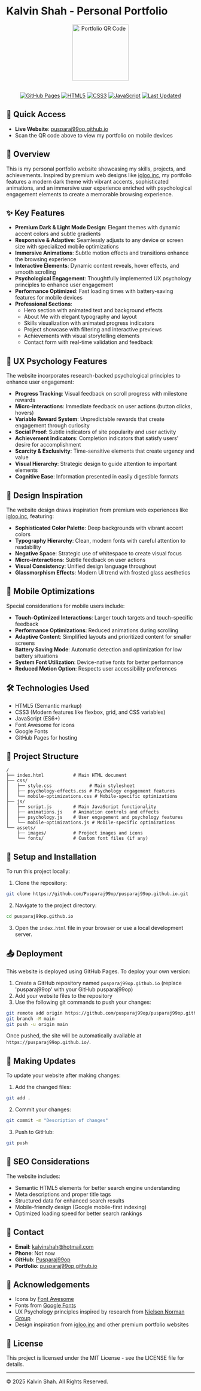# Kalvin Shah - Personal Portfolio

<div align="center">
  <img src="https://api.qrserver.com/v1/create-qr-code/?size=150x150&data=https://pusparaj99op.github.io/" alt="Portfolio QR Code" width="150" height="150" />
  <br><br>
  
  [![GitHub Pages](https://img.shields.io/badge/GitHub%20Pages-Deployed-blue?style=for-the-badge&logo=github)](https://pusparaj99op.github.io/)
  [![HTML5](https://img.shields.io/badge/HTML5-E34F26?style=for-the-badge&logo=html5&logoColor=white)](https://developer.mozilla.org/en-US/docs/Web/Guide/HTML/HTML5)
  [![CSS3](https://img.shields.io/badge/CSS3-1572B6?style=for-the-badge&logo=css3&logoColor=white)](https://developer.mozilla.org/en-US/docs/Web/CSS)
  [![JavaScript](https://img.shields.io/badge/JavaScript-F7DF1E?style=for-the-badge&logo=javascript&logoColor=black)](https://developer.mozilla.org/en-US/docs/Web/JavaScript)
  [![Last Updated](https://img.shields.io/badge/Last%20Updated-April%202025-success?style=for-the-badge)](https://pusparaj99op.github.io/)
</div>

## 🔗 Quick Access
- **Live Website**: [pusparaj99op.github.io](https://pusparaj99op.github.io/)
- Scan the QR code above to view my portfolio on mobile devices

## 🚀 Overview
This is my personal portfolio website showcasing my skills, projects, and achievements. Inspired by premium web designs like [igloo.inc](https://www.igloo.inc/), my portfolio features a modern dark theme with vibrant accents, sophisticated animations, and an immersive user experience enriched with psychological engagement elements to create a memorable browsing experience.

## ✨ Key Features
- **Premium Dark & Light Mode Design**: Elegant themes with dynamic accent colors and subtle gradients
- **Responsive & Adaptive**: Seamlessly adjusts to any device or screen size with specialized mobile optimizations
- **Immersive Animations**: Subtle motion effects and transitions enhance the browsing experience
- **Interactive Elements**: Dynamic content reveals, hover effects, and smooth scrolling
- **Psychological Engagement**: Thoughtfully implemented UX psychology principles to enhance user engagement
- **Performance Optimized**: Fast loading times with battery-saving features for mobile devices
- **Professional Sections**:
  - Hero section with animated text and background effects
  - About Me with elegant typography and layout
  - Skills visualization with animated progress indicators
  - Project showcase with filtering and interactive previews
  - Achievements with visual storytelling elements
  - Contact form with real-time validation and feedback

## 🧠 UX Psychology Features
The website incorporates research-backed psychological principles to enhance user engagement:

- **Progress Tracking**: Visual feedback on scroll progress with milestone rewards
- **Micro-interactions**: Immediate feedback on user actions (button clicks, hovers)
- **Variable Reward System**: Unpredictable rewards that create engagement through curiosity
- **Social Proof**: Subtle indicators of site popularity and user activity
- **Achievement Indicators**: Completion indicators that satisfy users' desire for accomplishment
- **Scarcity & Exclusivity**: Time-sensitive elements that create urgency and value
- **Visual Hierarchy**: Strategic design to guide attention to important elements
- **Cognitive Ease**: Information presented in easily digestible formats

## 🎨 Design Inspiration
The website design draws inspiration from premium web experiences like [igloo.inc](https://www.igloo.inc/), featuring:

- **Sophisticated Color Palette**: Deep backgrounds with vibrant accent colors
- **Typography Hierarchy**: Clean, modern fonts with careful attention to readability
- **Negative Space**: Strategic use of whitespace to create visual focus
- **Micro-interactions**: Subtle feedback on user actions
- **Visual Consistency**: Unified design language throughout
- **Glassmorphism Effects**: Modern UI trend with frosted glass aesthetics

## 📱 Mobile Optimizations
Special considerations for mobile users include:

- **Touch-Optimized Interactions**: Larger touch targets and touch-specific feedback
- **Performance Optimizations**: Reduced animations during scrolling
- **Adaptive Content**: Simplified layouts and prioritized content for smaller screens
- **Battery Saving Mode**: Automatic detection and optimization for low battery situations
- **System Font Utilization**: Device-native fonts for better performance
- **Reduced Motion Option**: Respects user accessibility preferences

## 🛠️ Technologies Used
- HTML5 (Semantic markup)
- CSS3 (Modern features like flexbox, grid, and CSS variables)
- JavaScript (ES6+)
- Font Awesome for icons
- Google Fonts
- GitHub Pages for hosting

## 📂 Project Structure
```
/
├── index.html           # Main HTML document
├── css/
│   ├── style.css              # Main stylesheet
│   ├── psychology-effects.css # Psychology engagement features
│   └── mobile-optimizations.css # Mobile-specific optimizations
├── js/
│   ├── script.js        # Main JavaScript functionality
│   ├── animations.js    # Animation controls and effects
│   ├── psychology.js    # User engagement and psychology features
│   └── mobile-optimizations.js # Mobile-specific optimizations
└── assets/
    ├── images/          # Project images and icons
    └── fonts/           # Custom font files (if any)
```

## 🔧 Setup and Installation
To run this project locally:

1. Clone the repository:
```bash
git clone https://github.com/Pusparaj99op/pusparaj99op.github.io.git
```

2. Navigate to the project directory:
```bash
cd pusparaj99op.github.io
```

3. Open the `index.html` file in your browser or use a local development server.

## 📤 Deployment
This website is deployed using GitHub Pages. To deploy your own version:

1. Create a GitHub repository named `pusparaj99op.github.io` (replace 'pusparaj99op' with your GitHub pusparaj99op)
2. Add your website files to the repository
3. Use the following git commands to push your changes:

```bash
git remote add origin https://github.com/pusparaj99op/pusparaj99op.github.io.git
git branch -M main
git push -u origin main
```

Once pushed, the site will be automatically available at `https://pusparaj99op.github.io/`.

## 🔄 Making Updates
To update your website after making changes:

1. Add the changed files:
```bash
git add .
```

2. Commit your changes:
```bash
git commit -m "Description of changes"
```

3. Push to GitHub:
```bash
git push
```

## 🔎 SEO Considerations
The website includes:
- Semantic HTML5 elements for better search engine understanding
- Meta descriptions and proper title tags
- Structured data for enhanced search results
- Mobile-friendly design (Google mobile-first indexing)
- Optimized loading speed for better search rankings

## 📱 Contact
- **Email**: kalvinshah@hotmail.com
- **Phone**: Not now
- **GitHub**: [Pusparaj99op](https://github.com/Pusparaj99op)
- **Portfolio**: [pusparaj99op.github.io](https://pusparaj99op.github.io/)

## 🙏 Acknowledgements
- Icons by [Font Awesome](https://fontawesome.com/)
- Fonts from [Google Fonts](https://fonts.google.com/)
- UX Psychology principles inspired by research from [Nielsen Norman Group](https://www.nngroup.com/)
- Design inspiration from [igloo.inc](https://www.igloo.inc/) and other premium portfolio websites

## 📜 License
This project is licensed under the MIT License - see the LICENSE file for details.

---

© 2025 Kalvin Shah. All Rights Reserved.
